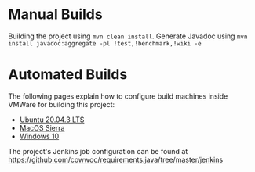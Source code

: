 # Manual Builds

Building the project using `mvn clean install`.
Generate Javadoc using `mvn install javadoc:aggregate -pl !test,!benchmark,!wiki -e`

# Automated Builds

The following pages explain how to configure build machines inside VMWare for building this project:

* [Ubuntu 20.04.3 LTS](Jenkins_Configuration_-_Ubuntu_20.04.3_LTS)
* [MacOS Sierra](Jenkins_Configuration_-_MacOS__10.12_(Sierra))
* [Windows 10](Jenkins_Configuration_-_Windows10)

The project's Jenkins job configuration can be found at https://github.com/cowwoc/requirements.java/tree/master/jenkins
